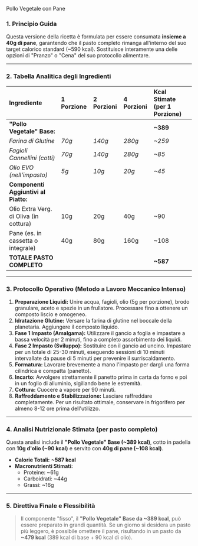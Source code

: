 Pollo Vegetale con Pane

### 1. Principio Guida

Questa versione della ricetta è formulata per essere consumata **insieme a 40g di pane**, garantendo che il pasto completo rimanga all'interno del suo target calorico standard (~590 kcal). Sostituisce interamente una delle opzioni di "Pranzo" o "Cena" del suo protocollo alimentare.

---

### 2. Tabella Analitica degli Ingredienti

| Ingrediente                          | 1 Porzione | 2 Porzioni | 4 Porzioni | Kcal Stimate (per 1 Porzione) |
| :----------------------------------- | :--------- | :--------- | :--------- | :---------------------------- |
| **"Pollo Vegetale" Base:** |            |            |            | **~389** |
| *Farina di Glutine* | *70g* | *140g* | *280g* | *~259* |
| *Fagioli Cannellini (cotti)* | *70g* | *140g* | *280g* | *~85* |
| *Olio EVO (nell'impasto)* | *5g* | *10g* | *20g* | *~45* |
| **Componenti Aggiuntivi al Piatto:** |            |            |            |                               |
| Olio Extra Verg. di Oliva (in cottura)| 10g        | 20g        | 40g        | ~90                           |
| Pane (es. in cassetta o integrale)   | 40g        | 80g        | 160g       | ~108                          |
| **TOTALE PASTO COMPLETO** |            |            |            | **~587** |

---

### 3. Protocollo Operativo (Metodo a Lavoro Meccanico Intenso)

1.  **Preparazione Liquidi:** Unire acqua, fagioli, olio (5g per porzione), brodo granulare, aceto e spezie in un frullatore. Processare fino a ottenere un composto liscio e omogeneo.
2.  **Idratazione Glutine:** Versare la farina di glutine nel boccale della planetaria. Aggiungere il composto liquido.
3.  **Fase 1 Impasto (Amalgama):** Utilizzare il gancio a foglia e impastare a bassa velocità per 2 minuti, fino a completo assorbimento dei liquidi.
4.  **Fase 2 Impasto (Sviluppo):** Sostituire con il gancio ad uncino. Impastare per un totale di 25-30 minuti, eseguendo sessioni di 10 minuti intervallate da pause di 5 minuti per prevenire il surriscaldamento.
5.  **Formatura:** Lavorare brevemente a mano l'impasto per dargli una forma cilindrica e compatta (panetto).
6.  **Incarto:** Avvolgere strettamente il panetto prima in carta da forno e poi in un foglio di alluminio, sigillando bene le estremità.
7.  **Cottura:** Cuocere a vapore per 90 minuti.
8.  **Raffreddamento e Stabilizzazione:** Lasciare raffreddare completamente. Per un risultato ottimale, conservare in frigorifero per almeno 8-12 ore prima dell'utilizzo.

---

### 4. Analisi Nutrizionale Stimata (per pasto completo)

Questa analisi include il **"Pollo Vegetale" Base (~389 kcal)**, cotto in padella con **10g d'olio (~90 kcal)** e servito con **40g di pane (~108 kcal)**.

* **Calorie Totali:** **~587 kcal**
* **Macronutrienti Stimati:**
    * Proteine: ~61g
    * Carboidrati: ~44g
    * Grassi: ~16g

---

### 5. Direttiva Finale e Flessibilità

> Il componente "fisso", il **"Pollo Vegetale" Base da ~389 kcal**, può essere preparato in grandi quantità. Se un giorno si desidera un pasto più leggero, è possibile omettere il pane, risultando in un pasto da **~479 kcal** (389 kcal di base + 90 kcal di olio).
